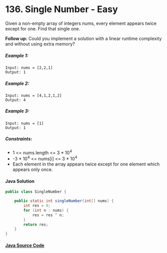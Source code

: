 # 136. Single Number - Easy

Given a non-empty array of integers nums, every element appears twice except for one. Find that single one.

<b>Follow up:</b> Could you implement a solution with a linear runtime complexity and without using extra memory?


##### Example 1:

```
Input: nums = [2,2,1]
Output: 1
```

##### Example 2:

```
Input: nums = [4,1,2,1,2]
Output: 4
```

##### Example 3:

```
Input: nums = [1]
Output: 1
```

##### Constraints:

- 1 <= nums.length <= 3 * 10<sup>4</sup>
- -3 * 10<sup>4</sup> <= nums[i] <= 3 * 10<sup>4</sup>
- Each element in the array appears twice except for one element which appears only once.


#### Java Solution
```java
public class SingleNumber {

    public static int singleNumber(int[] nums) {
        int res = 0;
        for (int n : nums) {
            res = res ^ n;
        }
        return res;
    }
}
```

#### [Java Source Code](../../../src/main/java/com/algorithm/bitmanipulation/SingleNumber.java)